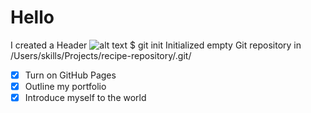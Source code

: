 # Hello
I created a Header
![alt text](https://octodex.github.com/images/yaktocat.png)
$ git init
Initialized empty Git repository in /Users/skills/Projects/recipe-repository/.git/
- [x] Turn on GitHub Pages
- [x] Outline my portfolio
- [x] Introduce myself to the world
